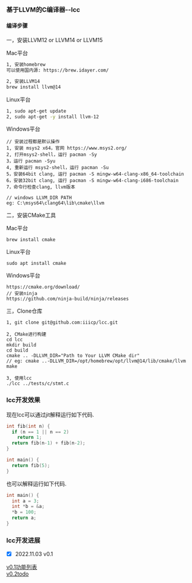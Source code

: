 

### 基于LLVM的C编译器--lcc

#### 编译步骤

一，安装LLVM12 or LLVM14 or LLVM15

Mac平台

```bash
1, 安装homebrew
可以使用国内源: https://brew.idayer.com/

2, 安装LLVM14
brew install llvm@14
```

Linux平台

```bash
1, sudo apt-get update
2, sudo apt-get -y install llvm-12
```

Windows平台

```
// 安装过程都是默认操作
1, 安装 msys2 x64，官网 https://www.msys2.org/
2, 打开msys2-shell，运行 pacman -Sy
3，运行 pacman -Syu
4, 重新运行 msys2-shell，运行 pacman -Su
5，安装64bit clang, 运行 pacman -S mingw-w64-clang-x86_64-toolchain
6，安装32bit clang, 运行 pacman -S mingw-w64-clang-i686-toolchain
7，命令行检查clang, llvm版本

// windows LLVM_DIR PATH
eg: C:\msys64\clang64\lib\cmake\llvm
```



二，安装CMake工具

Mac平台

```
brew install cmake
```

Linux平台

```
sudo apt install cmake
```

Windows平台

```
https://cmake.org/download/
// 安装ninja
https://github.com/ninja-build/ninja/releases
```



三，Clone仓库

```
1, git clone git@github.com:iiicp/lcc.git

2, CMake进行构建
cd lcc
mkdir build
cd build 
cmake .. -DLLVM_DIR="Path to Your LLVM CMake dir"
// eg: cmake ..-DLLVM_DIR=/opt/homebrew/opt/llvm@14/lib/cmake/llvm
make 

3, 使用lcc
./lcc ../tests/c/stmt.c
```



### lcc开发效果

现在lcc可以通过jit解释运行如下代码.

```c
int fib(int n) {
  if (n == 1 || n == 2)
    return 1;
  return fib(n-1) + fib(n-2);
}

int main() {
  return fib(5);
}
```

也可以解释运行如下代码.

```c
int main() {
  int a = 3;
  int *b = &a;
  *b = 100;
  return a;
}
```

### lcc开发进展

- [x] 2022.11.03  v0.1

[v0.1功能列表](https://github.com/iiicp/lcc/wiki/lcc-v0.1)   
[v0.2todo](https://github.com/iiicp/lcc/wiki/lcc-v0.2-todo)




